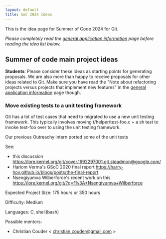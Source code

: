 ```yaml
---
layout: default
title: SoC 2024 Ideas
---
```


This is the idea page for Summer of Code 2024 for Git.

*Please completely read the [general application information](https://git.github.io/General-Application-Information)
page before reading the idea list below.*

## Summer of code main project ideas

**Students**: Please consider these ideas as starting points for
generating proposals. We are also more than happy to receive proposals
for other ideas related to Git. Make sure you have read the "Note
about refactoring projects versus projects that implement new
features" in the [general application information](https://git.github.io/General-Application-Information)
page though.

### Move existing tests to a unit testing framework

Git has a lot of test cases that need to migrated to use a
new unit testing framework. This typically involves moving
t/helper/test-foo.c + a sh test to invoke test-foo over to
using the unit testing framework.

Our previous Outreachy intern ported some of the unit tests

See:

  - this discussion <https://lore.kernel.org/git/cover.1692297001.git.steadmon@google.com/>
  - Hariom Verma's GSoC 2020 final report <https://harry-hov.github.io/blogs/posts/the-final-report>
  - Nsengiyumva Wilberforce's recent work on this <https://lore.kernel.org/git/?q=f%3A+Nsengiyumva+Wilberforce>

Expected Project Size: 175 hours or 350 hours

Difficulty: Medium

Languages: C, shell(bash)

Possible mentors:
* Christian Couder < <christian.couder@gmail.com> >

